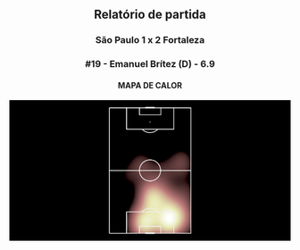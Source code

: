 <h2 style="text-align: center;">Relatório de partida</h3>

<h3 style="text-align: center;">São Paulo 1 x 2 Fortaleza</h3>

<h3 style="text-align: center;">#19 - Emanuel Brítez (D) - 6.9</h3>

<h4 style="text-align: center;">MAPA DE CALOR</h3>
<img src=heatmaps/11067347_789395.png>